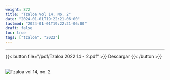 ```yaml
---
weight: 872
title: "Tzaloa Vol 14, No. 2"
date: "2024-01-01T19:22:21-06:00"
lastmod: "2024-01-01T19:22:21-06:00"
draft: false
toc: true
tags: ["tzaloa", "2022"]
---
```

- - - - - - - - -
{{< button file="/pdf/Tzaloa 2022 14 - 2.pdf" >}}   Descargar {{< /button >}} 
######
![Tzaloa vol 14, no. 2](/images/portada/14-2.jpeg)